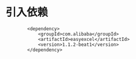 # 引入依赖
            <dependency>
                <groupId>com.alibaba</groupId>
                <artifactId>easyexcel</artifactId>
                <version>1.1.2-beat1</version>
            </dependency>